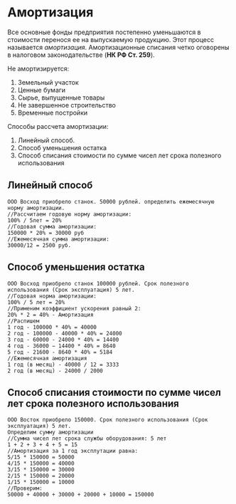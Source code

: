 # Амортизация

Все основные фонды предприятия постепенно уменьшаются в стоимости перенося ее на выпускаемую продукцию. Этот процесс называется *амортизация*. Амортизационные списания четко оговорены в налоговом законодательстве (**НК РФ Ст. 259**). 

Не амортизируется: 
1. Земельный участок
2. Ценные бумаги
3. Сырье, выпущенные товары
4. Не завершенное строительство
5. Временные постройки

Способы рассчета амортизации:
1. Линейный способ.
2. Способ уменьшения остатка
3. Способ списания стоимости по сумме чисел лет срока полезного использования

## Линейный способ

```
ООО Восход приобрело станок. 50000 рублей. определить ежемесячную норму амортизации.
//Рассчитаем годовую норму амортизации:
100% / 5лет = 20%
//Годовая сумма амортизации:
150000 * 20% = 30000 руб
//Ежемесячная сумма амортизации:
30000/12 = 2500 руб.
```

## Способ уменьшения остатка
```
ООО Восход приобрело станок 100000 рублей. Срок полезного использования (Срок эксплуатация) 5 лет.
//Годовая норма амортизации:
100% / 5 лет = 20%
//Применим коэффициент ускорения равный 2:
20% * 2 = 40% - Амортизация
//Распишем
1 год - 100000 * 40% = 40000
2 год - 100000 - 40000 * 40% = 24000
3 год - 60000 - 24000 * 40% = 14400
4 год - 36000 − 14400 * 40% = 8640
5 год - 21600 - 8640 * 40% = 5184
//Ежемесячная амортизация
1 год (в месяц) - 40000 / 12 = 3333
2 год (в месяц) - 24000 / 2000
```

## Способ списания стоимости по сумме чисел лет срока полезного использования
```
ООО Восток приобрело 150000. Срок полезного использования (Срок эксплуатация) 5 лет.
Определим сумму амортизации
//Сумма чисел лет срока службы оборудования: 5 лет
1 + 2 + 3 + 4 + 5 = 15
//Амортизация за 1 год эксплутации равна:
5/15 * 150000 = 50000
4/15 * 150000 = 40000
3/15 * 150000 = 30000
2/15 * 150000 = 20000
1/15 * 150000 = 10000
//Проверим:
50000 + 40000 + 30000 + 20000 + 10000 = 150000
```
